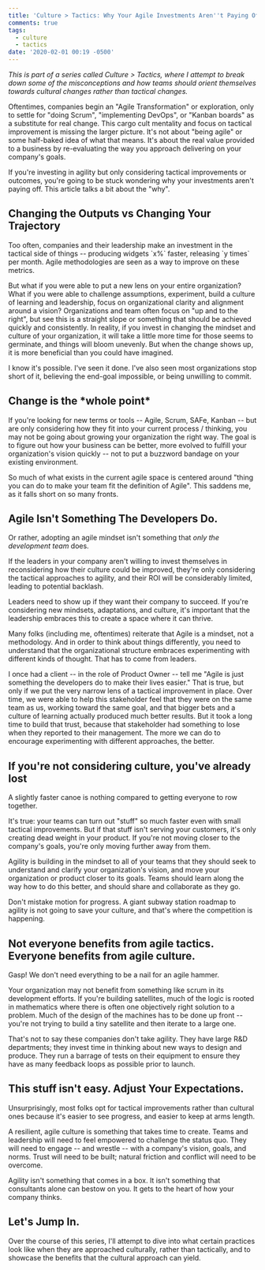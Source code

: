 ```yaml
---
title: 'Culture > Tactics: Why Your Agile Investments Aren''t Paying Off'
comments: true
tags:
  - culture
  - tactics
date: '2020-02-01 00:19 -0500'
---
```

_This is part of a series called Culture > Tactics, where I attempt to break down some of the misconceptions and how teams should orient themselves towards cultural changes rather than tactical changes._

Oftentimes, companies begin an "Agile Transformation" or exploration, only to settle for "doing Scrum", "implementing DevOps", or "Kanban boards" as a substitute for real change. This cargo cult mentality and focus on tactical improvement is missing the larger picture. It's not about "being agile" or some half-baked idea of what that means. It's about the real value provided to a business by re-evaluating the way you approach delivering on your company's goals. 

If you're investing in agility but only considering tactical improvements or outcomes, you're going to be stuck wondering why your investments aren't paying off. This article talks a bit about the "why". 

## Changing the Outputs vs Changing Your Trajectory

Too often, companies and their leadership make an investment in the tactical side of things -- producing widgets \`x%\` faster, releasing \`y times\` per month. Agile methodologies are seen as a way to improve on these metrics.

But what if you were able to put a new lens on your entire organization? What if you were able to challenge assumptions, experiment, build a culture of learning and leadership, focus on organizational clarity and alignment around a vision? Organizations and team often focus on "up and to the right", but see this is a straight slope or something that should be achieved quickly and consistently. In reality, if you invest in changing the mindset and culture of your organization, it will take a little more time for those seems to germinate, and things will bloom unevenly. But when the change shows up, it is more beneficial than you could have imagined.  

I know it's possible. I've seen it done. I've also seen most organizations stop short of it, believing the end-goal impossible, or being unwilling to commit.

## Change is the \*whole point\*

If you're looking for new terms or tools -- Agile, Scrum, SAFe, Kanban -- but are only considering how they fit into your current process / thinking, you may not be going about growing your organization the right way. The goal is to figure out how your business can be better, more evolved to fulfill your organization's vision quickly -- not to put a buzzword bandage on your existing environment. 

So much of what exists in the current agile space is centered around "thing you can do to make your team fit the definition of Agile". This saddens me, as it falls short on so many fronts. 

## Agile Isn't Something The Developers Do.

Or rather, adopting an agile mindset isn't something that _only the development team_ does.

If the leaders in your company aren't willing to invest themselves in reconsidering how their culture could be improved, they're only considering the tactical approaches to agility, and their ROI will be considerably limited, leading to potential backlash.

Leaders need to show up if they want their company to succeed. If you're considering new mindsets, adaptations, and culture, it's important that the leadership embraces this to create a space where it can thrive. 

Many folks (including me, oftentimes) reiterate that Agile is a mindset, not a methodology. And in order to think about things differently, you need to understand that the organizational structure embraces experimenting with different kinds of thought. That has to come from leaders.

I once had a client -- in the role of Product Owner -- tell me "Agile is just something the developers do to make their lives easier." That is true, but only if we put the very narrow lens of a tactical improvement in place. Over time, we were able to help this stakeholder feel that they were on the same team as us, working toward the same goal, and that bigger bets and a culture of learning actually produced much better results. But it took a long time to build that trust, because that stakeholder had something to lose when they reported to their management. The more we can do to encourage experimenting with different approaches, the better. 

## If you're not considering culture, you've already lost

A slightly faster canoe is nothing compared to getting everyone to row together.

It's true: your teams can turn out "stuff" so much faster even with small tactical improvements. But if that stuff isn't serving your customers, it's only creating dead weight in your product. If you're not moving closer to the company's goals, you're only moving further away from them. 

Agility is building in the mindset to all of your teams that they should seek to understand and clarify your organization's vision, and move your organization or product closer to its goals. Teams should learn along the way how to do this better, and should share and collaborate as they go.  

Don't mistake motion for progress. A giant subway station roadmap to agility is not going to save your culture, and that's where the competition is happening.

## Not everyone benefits from agile tactics. Everyone benefits from agile culture.

Gasp! We don't need everything to be a nail for an agile hammer. 

Your organization may not benefit from something like scrum in its development efforts. If you're building satellites, much of the logic is rooted in mathematics where there is often one objectively right solution to a problem. Much of the design of the machines has to be done up front -- you're not trying to build a tiny satellite and then iterate to a large one.

That's not to say these companies don't take agility. They have large R&D departments; they invest time in thinking about new ways to design and produce. They run a barrage of tests on their equipment to ensure they have as many feedback loops as possible prior to launch. 

## This stuff isn't easy. Adjust Your Expectations.

Unsurprisingly, most folks opt for tactical improvements rather than cultural ones because it's easier to see progress, and easier to keep at arms length. 

A resilient, agile culture is something that takes time to create. Teams and leadership will need to feel empowered to challenge the status quo. They will need to engage -- and wrestle -- with a company's vision, goals, and norms. Trust will need to be built; natural friction and conflict will need to be overcome.

Agility isn't something that comes in a box. It isn't something that consultants alone can bestow on you. It gets to the heart of how your company thinks. 

## Let's Jump In.

Over the course of this series, I'll attempt to dive into what certain practices look like when they are approached culturally, rather than tactically, and to showcase the benefits that the cultural approach can yield.
